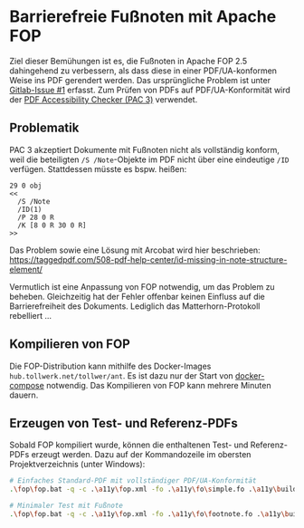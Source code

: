 # Barrierefreie Fußnoten mit Apache FOP

Ziel dieser Bemühungen ist es, die Fußnoten in Apache FOP 2.5 dahingehend zu verbessern, als dass diese in einer PDF/UA-konformen Weise ins PDF gerendert werden. Das ursprüngliche Problem ist unter [Gitlab-Issue #1](https://gitlab.tollwerk.net/tollwerk/tollwerk-asciidoc/-/issues/1) erfasst. Zum Prüfen von PDFs auf PDF/UA-Konformität wird der [PDF Accessibility Checker (PAC 3)](https://access-for-all.ch/ch/pdf-werkstatt/pdf-accessibility-checker-pac.html) verwendet.

 ## Problematik
 
 PAC 3 akzeptiert Dokumente mit Fußnoten nicht als vollständig konform, weil die beteiligten `/S /Note`-Objekte im PDF nicht über eine eindeutige `/ID` verfügen. Stattdessen müsste es bspw. heißen:
 
 ```
 29 0 obj
 <<
   /S /Note
   /ID(1)
   /P 28 0 R
   /K [8 0 R 30 0 R]
 >>
 ```
 
 Das Problem sowie eine Lösung mit Arcobat wird hier beschrieben: https://taggedpdf.com/508-pdf-help-center/id-missing-in-note-structure-element/
 
 Vermutlich ist eine Anpassung von FOP notwendig, um das Problem zu beheben. Gleichzeitig hat der Fehler offenbar keinen Einfluss auf die Barrierefreiheit des Dokuments. Lediglich das Matterhorn-Protokoll rebelliert ...
 
 ## Kompilieren von FOP
 
 Die FOP-Distribution kann mithilfe des Docker-Images `hub.tollwerk.net/tollwer/ant`. Es ist dazu nur der Start von [docker-compose](docker-compose.yml) notwendig. Das Kompilieren von FOP kann mehrere Minuten dauern.
 
 ## Erzeugen von Test- und Referenz-PDFs
 
 Sobald FOP kompiliert wurde, können die enthaltenen Test- und Referenz-PDFs erzeugt werden. Dazu auf der Kommandozeile im obersten Projektverzeichnis (unter Windows):
 
 ```bash
# Einfaches Standard-PDF mit vollständiger PDF/UA-Konformität
.\fop\fop.bat -q -c .\a11y\fop.xml -fo .\a11y\fo\simple.fo .\a11y\build\simple.pdf

# Minimaler Test mit Fußnote
.\fop\fop.bat -q -c .\a11y\fop.xml -fo .\a11y\fo\footnote.fo .\a11y\build\footnote.pdf
```
 
 